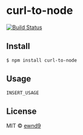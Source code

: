 # curl-to-node

[![Build Status](https://travis-ci.org/ewnd9/curl-to-node.svg?branch=master)](https://travis-ci.org/ewnd9/curl-to-node)

## Install

```
$ npm install curl-to-node
```

## Usage

```
INSERT_USAGE
```

## License

MIT © [ewnd9](http://ewnd9.com)
